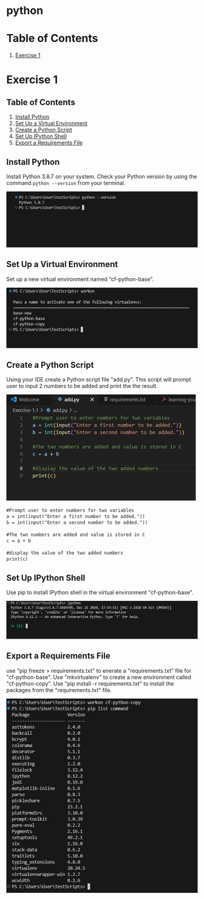 # python

# Table of Contents

1. [Exercise 1](#exercise-1)

# Exercise 1

## Table of Contents

1. [Install Python](#install-python)
2. [Set Up a Virtual Environment](#set-up-a-virtual-environment)
3. [Create a Python Script](#create-a-python-script)
4. [Set Up IPython Shell](#set-up-ipython-shell)
5. [Export a Requirements File](#export-a-requirements-file)


## Install Python

Install Python 3.8.7 on your system. Check your Python version by using the command `python --version` from your terminal.

![Step 1](./exercise-1.1/screenshots/step_1.jpg)

## Set Up a Virtual Environment

Set up a new virtual environment named “cf-python-base”.

![Step 2](./exercise-1.1/screenshots/step_2.jpg)

## Create a Python Script

Using your IDE create a Python script file "add.py". This script will prompt user to input 2 numbers to be added and print the the result.

![Step 3](./exercise-1.1/screenshots/step_3.jpg)

```
#Prompt user to enter numbers for two variables
a = int(input("Enter a first number to be added."))
b = int(input("Enter a second number to be added."))

#The two numbers are added and value is stored in C
c = a + b

#display the value of the two added numbers
print(c)
```

## Set Up IPython Shell

Use pip to install IPython shell in the virtual environment "cf-python-base".

![Step 4](./exercise-1.1/screenshots/step_4.jpg)

## Export a Requirements File

use "pip freeze > requirements.txt" to enerate a "requirements.txt" file for "cf-python-base". Use "mkvirtualenv" to create a new environment called "cf-python-copy". Use "pip install -r requirements.txt" to install the packages from the "requirements.txt" file.

![Step 5](./exercise-1.1/screenshots/step_5.jpg)